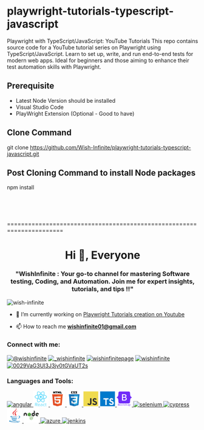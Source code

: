 
# playwright-tutorials-typescript-javascript

Playwright with TypeScript/JavaScript: YouTube Tutorials
This repo contains source code for a YouTube tutorial series on Playwright using TypeScript/JavaScript. Learn to set up, write, and run end-to-end tests for modern web apps. Ideal for beginners and those aiming to enhance their test automation skills with Playwright.


## Prerequisite 

* Latest Node Version should be installed
* Visual Studio Code
* PlayWright Extension (Optional - Good to have)


## Clone Command
git clone https://github.com/Wish-Infinite/playwright-tutorials-typescript-javascript.git


## Post Cloning Command to install Node packages
npm install



<br><br><br>

======================================================================

<h1 align="center">Hi 👋, Everyone</h1>
<h3 align="center">"WishInfinite : Your go-to channel for mastering Software testing, Coding, and Automation. Join me for expert insights, tutorials, and tips !!"</h3>

<p align="left"> <img src="https://komarev.com/ghpvc/?username=wish-infinite&label=Profile%20views&color=0e75b6&style=flat" alt="wish-infinite" /> </p>

- 🔭 I’m currently working on [Playwright Tutorials creation on Youtube](youtube.com/@WishInfinite)

- 📫 How to reach me **wishinfinite01@gmail.com**

<h3 align="left">Connect with me:</h3>
<p align="left">
<a href="https://www.youtube.com/c/@wishinfinite" target="blank"><img align="center" src="https://raw.githubusercontent.com/rahuldkjain/github-profile-readme-generator/master/src/images/icons/Social/youtube.svg" alt="@wishinfinite" height="30" width="40" /></a>
<a href="https://twitter.com/_wishinfinite" target="blank"><img align="center" src="https://raw.githubusercontent.com/rahuldkjain/github-profile-readme-generator/master/src/images/icons/Social/twitter.svg" alt="_wishinfinite" height="30" width="40" /></a>
<a href="https://fb.com/wishinfinitepage" target="blank"><img align="center" src="https://raw.githubusercontent.com/rahuldkjain/github-profile-readme-generator/master/src/images/icons/Social/facebook.svg" alt="wishinfinitepage" height="30" width="40" /></a>
<a href="https://instagram.com/wishinfinite" target="blank"><img align="center" src="https://raw.githubusercontent.com/rahuldkjain/github-profile-readme-generator/master/src/images/icons/Social/instagram.svg" alt="wishinfinite" height="30" width="40" /></a>
<a href="https://discord.gg/0029VaG3UI3J3jv0tGVaUT2s" target="blank"><img align="center" src="https://raw.githubusercontent.com/rahuldkjain/github-profile-readme-generator/master/src/images/icons/Social/discord.svg" alt="0029VaG3UI3J3jv0tGVaUT2s" height="30" width="40" /></a>
</p>

<h3 align="left">Languages and Tools:</h3>
<p align="left"> 
<a href="https://angular.io" target="_blank" rel="noreferrer"> <img src="https://angular.io/assets/images/logos/angular/angular.svg" alt="angular" width="40" height="40"/> </a>
<a href="https://reactjs.org/" target="_blank" rel="noreferrer"> <img src="https://raw.githubusercontent.com/devicons/devicon/master/icons/react/react-original-wordmark.svg" alt="react" width="40" height="40"/> </a> 
<a href="https://www.w3.org/html/" target="_blank" rel="noreferrer"> <img src="https://raw.githubusercontent.com/devicons/devicon/master/icons/html5/html5-original-wordmark.svg" alt="html5" width="40" height="40"/> </a> 
<a href="https://www.w3schools.com/css/" target="_blank" rel="noreferrer"> <img src="https://raw.githubusercontent.com/devicons/devicon/master/icons/css3/css3-original-wordmark.svg" alt="css3" width="40" height="40"/> </a>
<a href="https://developer.mozilla.org/en-US/docs/Web/JavaScript" target="_blank" rel="noreferrer"> <img src="https://raw.githubusercontent.com/devicons/devicon/master/icons/javascript/javascript-original.svg" alt="javascript" width="40" height="40"/> </a>
<a href="https://www.typescriptlang.org/" target="_blank" rel="noreferrer"> <img src="https://raw.githubusercontent.com/devicons/devicon/master/icons/typescript/typescript-original.svg" alt="typescript" width="40" height="40"/> </a>
<a href="https://getbootstrap.com" target="_blank" rel="noreferrer"> <img src="https://raw.githubusercontent.com/devicons/devicon/master/icons/bootstrap/bootstrap-plain-wordmark.svg" alt="bootstrap" width="40" height="40"/> </a>
<a href="https://www.selenium.dev" target="_blank" rel="noreferrer"> <img src="https://raw.githubusercontent.com/detain/svg-logos/780f25886640cef088af994181646db2f6b1a3f8/svg/selenium-logo.svg" alt="selenium" width="40" height="40"/> </a>
<a href="https://www.cypress.io" target="_blank" rel="noreferrer"> <img src="https://raw.githubusercontent.com/simple-icons/simple-icons/6e46ec1fc23b60c8fd0d2f2ff46db82e16dbd75f/icons/cypress.svg" alt="cypress" width="40" height="40"/> </a> 
<a href="https://www.java.com" target="_blank" rel="noreferrer"> <img src="https://raw.githubusercontent.com/devicons/devicon/master/icons/java/java-original.svg" alt="java" width="40" height="40"/> </a>
<a href="https://nodejs.org" target="_blank" rel="noreferrer"> <img src="https://raw.githubusercontent.com/devicons/devicon/master/icons/nodejs/nodejs-original-wordmark.svg" alt="nodejs" width="40" height="40"/> </a>   
<a href="https://azure.microsoft.com/en-in/" target="_blank" rel="noreferrer"> <img src="https://www.vectorlogo.zone/logos/microsoft_azure/microsoft_azure-icon.svg" alt="azure" width="40" height="40"/> </a> 
<a href="https://www.jenkins.io" target="_blank" rel="noreferrer"> <img src="https://www.vectorlogo.zone/logos/jenkins/jenkins-icon.svg" alt="jenkins" width="40" height="40"/> </a>
</p>
